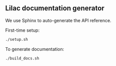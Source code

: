 ## Lilac documentation generator

We use Sphinx to auto-generate the API reference.

First-time setup:

```bash
./setup.sh
```

To generate documentation:

```bash
./build_docs.sh
```
